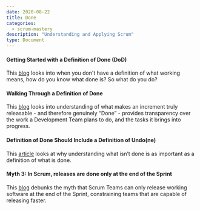 ```yaml
---
date: 2020-08-22
title: Done
categories:
  - scrum-mastery
description: "Understanding and Applying Scrum"
type: Document
---
```

#### Getting Started with a Definition of Done (DoD)
This [blog](https://www.scrum.org/resources/blog/getting-started-definition-done-dod) looks into when you don't have a definition of what working means, how do you know what done is? So what do you do?

#### Walking Through a Definition of Done
This [blog](https://www.scrum.org/resources/blog/walking-through-definition-done) looks into understanding of what makes an increment truly releasable - and therefore genuinely “Done” - provides transparency over the work a Development Team plans to do, and the tasks it brings into progress.

#### Definition of Done Should Include a Definition of Undo(ne)
This [article](https://www.scrum.org/resources/blog/definition-done-should-include-definition-undone) looks at why understanding what isn’t done is as important as a definition of what is done.

#### Myth 3: In Scrum, releases are done only at the end of the Sprint
This [blog](https://www.scrum.org/resources/blog/myth-3-scrum-releases-are-done-only-end-sprint) debunks the myth that Scrum Teams can only release working software at the end of the Sprint, constraining teams that are capable of releasing faster.
